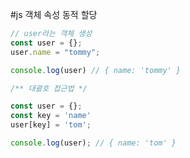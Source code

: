 #js 객체 속성 동적 할당


```js
// user라는 객체 생성 
const user = {};
user.name = "tommy";

console.log(user) // { name: 'tommy' }
```



```js
/** 대괄호 접근법 */

const user = {};
const key = 'name'
user[key] = 'tom';

console.log(user); // { name: 'tom' }
```
